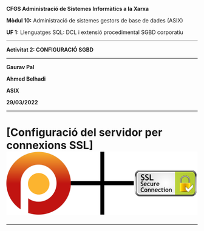**CFGS Administració de Sistemes Informàtics a la Xarxa**

**Mòdul 10:** Administració de sistemes gestors de base de dades (ASIX)

**UF 1:** Llenguatges SQL: DCL i extensió procedimental SGBD corporatiu


***


**Activitat 2: CONFIGURACIÓ SGBD**


***

**Gaurav Pal**

**Ahmed Belhadi**

**ASIX**

**29/03/2022**
***

# **[Configuració del servidor per connexions SSL]** ![Interfaz de usuario gráfica, Texto, Aplicación Descripción generada     automáticamente](https://github.com/ahmedwaix/CONFIGURACIOSGBD/blob/main/imagenes/MergedImages.png)


***
